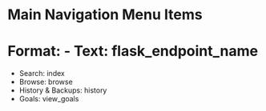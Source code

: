 # Main Navigation Menu Items

# Format: - Text: flask_endpoint_name

- Search: index
- Browse: browse
- History & Backups: history
- Goals: view_goals 